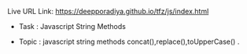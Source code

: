 Live URL Link: https://deepporadiya.github.io/tfz/js/index.html

- Task : Javascript String Methods

- Topic : javascript  string methods concat(),replace(),toUpperCase() .